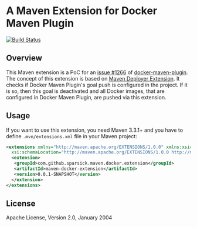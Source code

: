 # A Maven Extension for Docker Maven Plugin
[![Build Status](https://travis-ci.org/sparsick/maven-docker-push-extension.svg?branch=master)](https://travis-ci.org/sparsick/maven-docker-push-extension)

## Overview
This Maven extension is a PoC for an [issue #1266](https://github.com/fabric8io/docker-maven-plugin/issues/1266) of [docker-maven-plugin](https://github.com/fabric8io/docker-maven-plugin). 
The concept of this extension is based on [Maven Deployer Extension](https://github.com/khmarbaise/maven-deployer-extension).
It checks if Docker Maven Plugin's goal push is configured in the project. 
If it is so, then this goal is deactivated and all Docker images, that are configured in Docker Maven Plugin, are pushed via this extension.

## Usage

If you want to use this extension, you need Maven 3.3.1+ and you have to define `.mvn/extensions.xml` file in your Maven project:

```xml
<extensions xmlns="http://maven.apache.org/EXTENSIONS/1.0.0" xmlns:xsi="http://www.w3.org/2001/XMLSchema-instance"
  xsi:schemaLocation="http://maven.apache.org/EXTENSIONS/1.0.0 http://maven.apache.org/xsd/core-extensions-1.0.0.xsd">
  <extension>
   <groupId>com.github.sparsick.maven.docker.extension</groupId>
   <artifactId>maven-docker-extension</artifactId>
   <version>0.0.1-SNAPSHOT</version>
  </extension>
</extensions>
```
## License

Apache License, Version 2.0, January 2004
